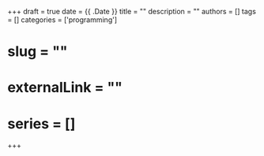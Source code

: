 +++ 
draft = true
date = {{ .Date }}
title = ""
description = ""
authors = []
tags = []
categories = ['programming']
# slug = ""
# externalLink = ""
# series = []
+++
